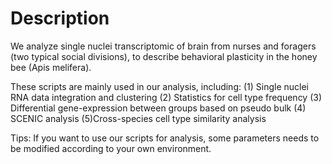 # Description
We analyze single nuclei transcriptomic of  brain from nurses and foragers (two typical social divisions), to describe behavioral plasticity in the honey bee (Apis melifera).

These scripts are mainly used in our analysis, including:
(1) Single nuclei RNA data integration and clustering
(2) Statistics for cell type frequency
(3) Differential gene-expression between groups based on pseudo bulk
(4) SCENIC analysis
(5)Cross-species cell type similarity analysis 

Tips:
If you want to use our scripts for analysis, some parameters needs to be modified according to your own environment.